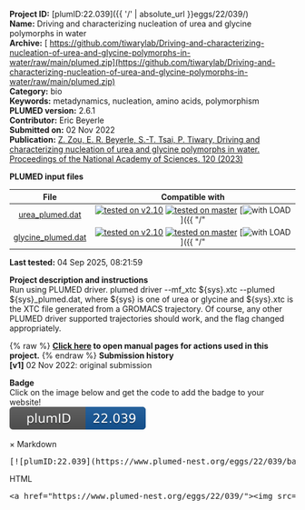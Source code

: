 **Project ID:** [plumID:22.039]({{ '/' | absolute_url }}eggs/22/039/)  
**Name:**  Driving and characterizing nucleation of urea and glycine polymorphs in water  
**Archive:** [ https://github.com/tiwarylab/Driving-and-characterizing-nucleation-of-urea-and-glycine-polymorphs-in-water/raw/main/plumed.zip](https://github.com/tiwarylab/Driving-and-characterizing-nucleation-of-urea-and-glycine-polymorphs-in-water/raw/main/plumed.zip)  
**Category:**  bio  
**Keywords:**  metadynamics, nucleation, amino acids, polymorphism  
**PLUMED version:**  2.6.1  
**Contributor:**  Eric Beyerle  
**Submitted on:** 02 Nov 2022  
**Publication:** [Z. Zou, E. R. Beyerle, S.-T. Tsai, P. Tiwary, Driving and characterizing nucleation of urea and glycine polymorphs in water. Proceedings of the National Academy of Sciences. 120 (2023)](http://dx.doi.org/10.1073/pnas.2216099120)  
  
**PLUMED input files**  
  
| File     | Compatible with |  
|:--------:|:--------:|  
| [urea_plumed.dat](./data/urea_plumed.dat.md) |  [![tested on v2.10](https://img.shields.io/badge/v2.10-passing-green.svg)](data/urea_plumed.dat.plumed.stderr) [![tested on master](https://img.shields.io/badge/master-passing-green.svg)](data/urea_plumed.dat.plumed_master.stderr) [![with LOAD](https://img.shields.io/badge/with-LOAD-yellow.svg)]({{ "/" | absolute_url }}badges) |  
| [glycine_plumed.dat](./data/glycine_plumed.dat.md) |  [![tested on v2.10](https://img.shields.io/badge/v2.10-passing-green.svg)](data/glycine_plumed.dat.plumed.stderr) [![tested on master](https://img.shields.io/badge/master-passing-green.svg)](data/glycine_plumed.dat.plumed_master.stderr) [![with LOAD](https://img.shields.io/badge/with-LOAD-yellow.svg)]({{ "/" | absolute_url }}badges) |  
  
**Last tested:**  04 Sep 2025, 08:21:59
  
**Project description and instructions**  
Run using PLUMED driver. plumed driver --mf_xtc ${sys}.xtc --plumed ${sys}_plumed.dat, where ${sys} is one of urea or glycine and ${sys}.xtc is the XTC file generated from a GROMACS trajectory. Of course, any other PLUMED driver supported trajectories should work, and the flag changed appropriately.

  
{% raw %}
<b><a href="https://www.plumed.org/doc-master/user-doc/html/actionlist/?actions=Q4,GROUP,CENTER,MATHEVAL,PAIRENTROPY,Q6,COORDINATIONNUMBER,PRINT,LOAD,COMBINE,METAD,INCLUDE" target="_blank">Click here</a> to open manual pages for actions used in this project.</b>
{% endraw %}
**Submission history**  
**[v1]** 02 Nov 2022: original submission  
  
**Badge**  
Click on the image below and get the code to add the badge to your website!  
<img src="./badge.svg" alt="plumeDnest:22.039" id="myBtn" class="badge">
<div id="myModal" class="modal">
  <div class="modal-content">
    <span class="close">&times;</span>
    Markdown<pre>[![plumID:22.039](https://www.plumed-nest.org/eggs/22/039/badge.svg)](https://www.plumed-nest.org/eggs/22/039/)</pre>
    HTML<pre>&lt;a href="https://www.plumed-nest.org/eggs/22/039/"&gt;&lt;img src="https://www.plumed-nest.org/eggs/22/039/badge.svg" alt="plumID:22.039"&gt;&lt;/a&gt;</pre>
  </div>
</div>
